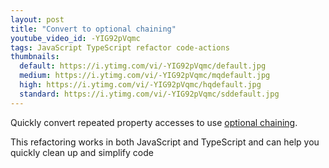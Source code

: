```yaml
---
layout: post
title: "Convert to optional chaining"
youtube_video_id: -YIG92pVqmc
tags: JavaScript TypeScript refactor code-actions
thumbnails:
  default: https://i.ytimg.com/vi/-YIG92pVqmc/default.jpg
  medium: https://i.ytimg.com/vi/-YIG92pVqmc/mqdefault.jpg
  high: https://i.ytimg.com/vi/-YIG92pVqmc/hqdefault.jpg
  standard: https://i.ytimg.com/vi/-YIG92pVqmc/sddefault.jpg
---
```


Quickly convert repeated property accesses to use [optional chaining](https://developer.mozilla.org/en-US/docs/Web/JavaScript/Reference/Operators/Optional_chaining).

This refactoring works in both JavaScript and TypeScript and can help you quickly clean up and simplify code


